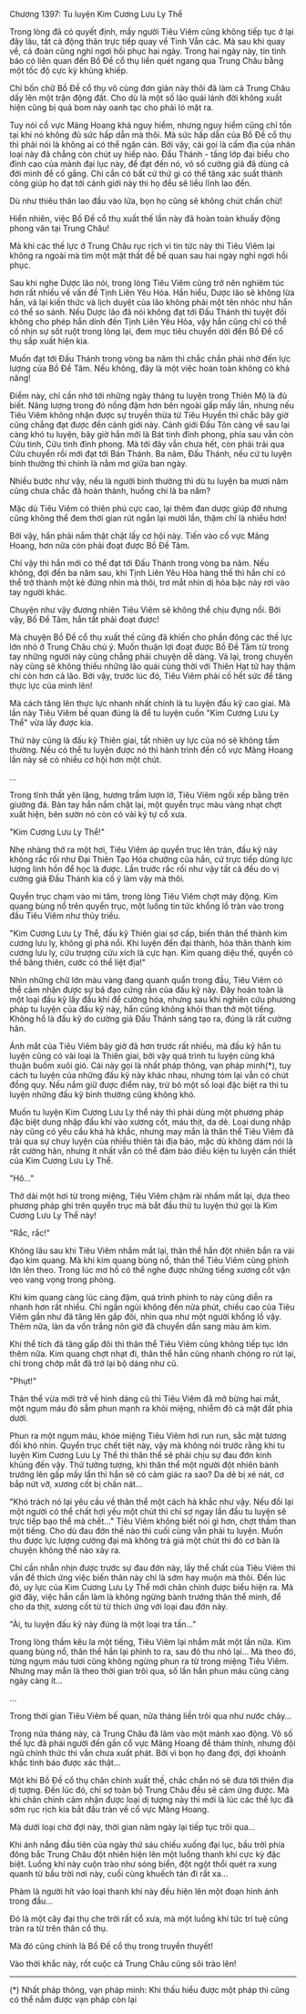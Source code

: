




Chương 1397: Tu luyện Kim Cương Lưu Ly Thể


Trong lòng đã có quyết định, mấy người Tiêu Viêm cũng không tiếp tục ở lại đây lâu, tất cả động thân trực tiếp quay về Tinh Vẫn các. Mà sau khi quay về, cả đoàn cũng nghỉ ngơi hồi phục hai ngày. Trong hai ngày này, tin tình báo có liên quan đến Bồ Đề cổ thụ liền quét ngang qua Trung Châu bằng một tốc độ cực kỳ khủng khiếp.

Chỉ bốn chữ Bồ Đề cổ thụ vô cùng đơn giản này thôi đã làm cả Trung Châu dấy lên một trận động đất. Cho dù là một số lão quái lánh đời không xuất hiện cũng bị quả bom này oanh tạc cho phải ló mặt ra.

Tuy nói cổ vực Mãng Hoang khá nguy hiểm, nhưng nguy hiểm cũng chỉ tồn tại khi nó không đủ sức hấp dẫn mà thôi. Mà sức hấp dẫn của Bồ Đề cổ thụ thì phải nói là không ai có thể ngăn cản. Bởi vậy, cái gọi là cấm địa của nhân loại này đã chẳng còn chút uy hiếp nào. Đấu Thánh - tầng lớp đại biểu cho đỉnh cao của mảnh đại lục này, để đạt đến nó, vô số cường giả đã dùng cả đời mình để cố gắng. Chỉ cần có bất cứ thứ gì có thể tăng xác suất thành công giúp họ đạt tới cảnh giới này thì họ đều sẽ liều lĩnh lao đến.

Dù như thiêu thân lao đầu vào lửa, bọn họ cũng sẽ không chút chần chừ!

Hiển nhiên, việc Bồ Đề cổ thụ xuất thế lần này đã hoàn toàn khuấy động phong vân tại Trung Châu!

Mà khi các thế lực ở Trung Châu rục rịch vì tin tức này thì Tiêu Viêm lại không ra ngoài mà tìm một mật thất để bế quan sau hai ngày nghỉ ngơi hồi phục.

Sau khi nghe Dược lão nói, trong lòng Tiêu Viêm cũng trở nên nghiêm túc hơn rất nhiều về vấn đề Tịnh Liên Yêu Hỏa. Hắn hiểu, Dược lão sẽ không lừa hắn, vả lại kiến thức và lịch duyệt của lão không phải một tên nhóc như hắn có thể so sánh. Nếu Dược lão đã nói không đạt tới Đấu Thánh thì tuyệt đối không cho phép hắn dính đến Tịnh Liên Yêu Hỏa, vậy hắn cũng chỉ có thể cố nhịn sự sốt ruột trong lòng lại, đem mục tiêu chuyển dời đến Bồ Đề cổ thụ sắp xuất hiện kia.

Muốn đạt tới Đấu Thánh trong vòng ba năm thì chắc chắn phải nhờ đến lực lượng của Bồ Đề Tâm. Nếu không, đây là một việc hoàn toàn không có khả năng!

Điểm này, chỉ cần nhớ tới những ngày tháng tu luyện trong Thiên Mộ là đủ biết. Năng lượng trong đó nồng đậm hơn bên ngoài gấp mấy lần, nhưng nếu Tiêu Viêm không nhận được sự truyền thừa từ Tiêu Huyền thì chắc bây giờ cũng chẳng đạt được đến cảnh giới này. Cảnh giới Đấu Tôn càng về sau lại càng khó tu luyện, bây giờ hắn mới là Bát tinh đỉnh phong, phía sau vẫn còn Cửu tinh, Cửu tinh đỉnh phong. Mà tới đây vẫn chưa hết, còn phải trải qua Cửu chuyển rồi mới đạt tới Bán Thánh. Ba năm, Đấu Thánh, nếu cứ tu luyện bình thường thì chính là nằm mơ giữa ban ngày.

Nhiều bước như vậy, nếu là người bình thường thì dù tu luyện ba mươi năm cũng chưa chắc đã hoàn thành, huống chi là ba năm?

Mặc dù Tiêu Viêm có thiên phú cực cao, lại thêm đan dược giúp đỡ nhưng cũng không thể đem thời gian rút ngắn lại mười lần, thậm chí là nhiều hơn!

Bởi vậy, hắn phải nắm thật chặt lấy cơ hội này. Tiến vào cổ vực Mãng Hoang, hơn nữa còn phải đoạt được Bồ Đề Tâm.

Chỉ vậy thì hắn mới có thể đạt tới Đấu Thánh trong vòng ba năm. Nếu không, đợi đến ba năm sau, khi Tịnh Liên Yêu Hỏa hàng thế thì hắn chỉ có thể trở thành một kẻ đứng nhìn mà thôi, trơ mắt nhìn dị hỏa bậc này rơi vào tay người khác.

Chuyện như vậy đương nhiên Tiêu Viêm sẽ không thể chịu đựng nổi. Bởi vậy, Bồ Đề Tâm, hắn tất phải đoạt được!

Mà chuyện Bồ Đề cổ thụ xuất thế cũng đã khiến cho phần đông các thế lực lớn nhỏ ở Trung Châu chú ý. Muốn thuận lợi đoạt được Bồ Đề Tâm từ trong tay những người này cũng chẳng phải chuyện dễ dàng. Vả lại, trong chuyến này cũng sẽ không thiếu những lão quái cùng thời với Thiên Hạt tử hay thậm chí còn hơn cả lão. Bởi vậy, trước lúc đó, Tiêu Viêm phải cố hết sức để tăng thực lực của mình lên!

Mà cách tăng lên thực lực nhanh nhất chính là tu luyện đấu kỹ cao giai. Mà lần này Tiêu Viêm bế quan đúng là để tu luyện cuốn "Kim Cương Lưu Ly Thể" vừa lấy được kia.

Thứ này cũng là đấu kỹ Thiên giai, tất nhiên uy lực của nó sẽ không tầm thường. Nếu có thể tu luyện được nó thì hành trình đến cổ vực Mãng Hoang lần này sẽ có nhiều cơ hội hơn một chút.

…

Trong tĩnh thất yên lặng, hương trầm lượn lờ, Tiêu Viêm ngồi xếp bằng trên giường đá. Bàn tay hắn nắm chặt lại, một quyển trục màu vàng nhạt chợt xuất hiện, bên sườn nó còn có vài ký tự cổ xưa.

"Kim Cương Lưu Ly Thể!"

Nhẹ nhàng thở ra một hơi, Tiêu Viêm áp quyển trục lên trán, đấu kỹ này không rắc rối như Đại Thiên Tạo Hóa chưởng của hắn, cứ trực tiếp dùng lực lượng linh hồn để học là được. Lần trước rắc rối như vậy tất cả đều do vị cường giả Đấu Thánh kia cố ý làm vậy mà thôi.

Quyển trục chạm vào mi tâm, trong lòng Tiêu Viêm chợt máy động. Kim quang bùng nổ trên quyển trục, một luồng tin tức khổng lồ tràn vào trong đầu Tiêu Viêm như thủy triều.

"Kim Cương Lưu Ly Thể, đấu kỹ Thiên giai sơ cấp, biến thân thể thành kim cương lưu ly, không gì phá nổi. Khi luyện đến đại thành, hóa thân thành kim cương lưu ly, cửu trượng cửu xích là cực hạn. Kim quang diệu thế, quyền có thể băng thiên, cước có thể liệt địa!"

Nhìn những chữ lớn màu vàng đang quanh quẩn trong đầu, Tiêu Viêm có thể cảm nhận được sự bá đạo cứng rắn của đấu kỹ này. Đây hoàn toàn là một loại đấu kỹ lấy đấu khí để cường hóa, nhưng sau khi nghiên cứu phương pháp tu luyện của đấu kỹ này, hắn cũng không khỏi than thở một tiếng. Không hổ là đấu kỹ do cường giả Đấu Thánh sáng tạo ra, đúng là rất cường hãn.

Ánh mắt của Tiêu Viêm bây giờ đã hơn trước rất nhiều, mà đấu kỹ hắn tu luyện cũng có vài loại là Thiên giai, bởi vậy quá trình tu luyện cũng khá thuận buồm xuôi gió. Cái này gọi là nhất pháp thông, vạn pháp minh(*), tuy cách tu luyện của những đấu kỹ này khác nhau, nhưng tóm lại vẫn có chút đồng quy. Nếu nắm giữ được điểm này, trừ bỏ một số loại đặc biệt ra thì tu luyện những đấu kỹ bình thường cũng không khó.

Muốn tu luyện Kim Cương Lưu Ly thể này thì phải dùng một phương pháp đặc biệt dung nhập đấu khí vào xương cốt, máu thịt, da dẻ. Loại dung nhập này cũng có yêu cầu khá hà khắc, nhưng may mắn là thân thể Tiêu Viêm đã trải qua sự chuy luyện của nhiều thiên tài địa bảo, mặc dù không dám nói là rất cường hãn, nhưng ít nhất vẫn có thể đảm bảo điều kiện tu luyện cần thiết của Kim Cương Lưu Ly Thể.

"Hô…"

Thở dài một hơi từ trong miệng, Tiêu Viêm chậm rãi nhắm mắt lại, dựa theo phương pháp ghi trên quyển trục mà bắt đầu thử tu luyện thứ gọi là Kim Cương Lưu Ly Thể này!

"Rắc, rắc!"

Không lâu sau khi Tiêu Viêm nhắm mắt lại, thân thể hắn đột nhiên bắn ra vài đạo kim quang. Mà khi kim quang bùng nổ, thân thể Tiêu Viêm cũng phình lớn lên theo. Trong lúc mơ hồ có thể nghe được những tiếng xương cốt vặn vẹo vang vọng trong phòng.

Khi kim quang càng lúc càng đậm, quá trình phình to này cũng diễn ra nhanh hơn rất nhiều. Chỉ ngắn ngủi không đến nửa phút, chiều cao của Tiêu Viêm gần như đã tăng lên gấp đôi, nhìn qua như một người khổng lồ vậy. Thêm nữa, làn da vốn trắng nõn giờ đã chuyển dần sang màu ám kim.

Khi thể tích đã tăng gấp đôi thì thân thể Tiêu Viêm cũng không tiếp tục lớn thêm nữa. Kim quang chợt nhạt đi, thân thể hắn cũng nhanh chóng ro rút lại, chỉ trong chớp mắt đã trở lại bộ dáng như cũ.

"Phụt!"

Thân thể vừa mới trở về hình dáng cũ thì Tiêu Viêm đã mở bừng hai mắt, một ngụm máu đỏ sẫm phun mạnh ra khỏi miệng, nhiễm đỏ cả mặt đất phía dưới.

Phun ra một ngụm máu, khóe miệng Tiêu Viêm hơi run run, sắc mặt tương đối khó nhìn. Quyển trục chết tiệt này, vậy mà không nói trước rằng khi tu luyện Kim Cương Lưu Ly Thể thì thân thể sẽ phải chịu sự đau đớn kinh khủng đến vậy. Thử tưởng tượng, khi thân thể một người đột nhiên bành trướng lên gấp mấy lần thì hắn sẽ có cảm giác ra sao? Da dẻ bị xé nát, cơ bắp nứt vỡ, xương cốt bị chấn nát…

"Khó trách nó lại yêu cầu về thân thể một cách hà khắc như vậy. Nếu đổi lại một người có thể chất hơi yếu một chút thì chỉ sợ ngay lần đầu tu luyện sẽ trực tiếp bạo thể mà chết…" Tiêu Viêm không biết nói gì hơn, chợt thầm than một tiếng. Cho dù đau đớn thế nào thì cuối cùng vẫn phải tu luyện. Muốn thu được lực lượng cường đại mà không trả giá một chút thì đó cơ bản là chuyện không thể nào xảy ra.

Chỉ cần nhẫn nhịn được trước sự đau đớn này, lấy thể chất của Tiêu Viêm thì vấn đề thích ứng việc biến thân này chỉ là sớm hay muộn mà thôi. Đến lúc đó, uy lực của Kim Cương Lưu Ly Thể mới chân chính được biểu hiện ra. Mà giờ đây, việc hắn cần làm là không ngừng bành trướng thân thể mình, để cho da thịt, xương cốt từ từ thích ứng với loại đau đớn này.

"Ài, tu luyện đấu kỹ này đúng là một loại tra tấn…"

Trong lòng thầm kêu la một tiếng, Tiêu Viêm lại nhắm mắt một lần nữa. Kim quang bùng nổ, thân thể hắn lại phình to ra, sau đó thu nhỏ lại… Mà theo đó, từng ngụm máu tươi cũng không ngừng phun ra từ trong miệng Tiêu Viêm. Nhưng may mắn là theo thời gian trôi qua, số lần hắn phun máu cũng càng ngày càng ít…

…

Trong thời gian Tiêu Viêm bế quan, nửa tháng liền trôi qua như nước chảy…

Trong nửa tháng này, cả Trung Châu đã lâm vào một mảnh xao động. Vô số thế lực đã phái người đến gần cổ vực Mãng Hoang để thám thính, nhưng đội ngũ chính thức thì vẫn chưa xuất phát. Bởi vì bọn họ đang đợi, đợi khoảnh khắc tình báo được xác thật…

Một khi Bồ Đề cổ thụ chân chính xuất thế, chắc chắn nó sẽ đưa tới thiên địa dị tượng. Đến lúc đó, chỉ sợ toàn bộ Trung Châu đều sẽ cảm ứng được. Mà khi chân chính cảm nhận được loại dị tượng này thì mới là lúc các thế lực đã sớm rục rịch kia bắt đầu tràn về cổ vực Mãng Hoang.

Mà dưới loại chờ đợi này, thời gian năm ngày lại tiếp tục trôi qua…

Khi ánh nắng đầu tiên của ngày thứ sáu chiếu xuống đại lục, bầu trời phía đông bắc Trung Châu đột nhiên hiện lên một luồng thanh khí cực kỳ đặc biệt. Luồng khí này cuộn trào như sóng biển, đột ngột thổi quét ra xung quanh từ bầu trời nơi này, cuối cùng khuếch tán đi rất xa…

Phàm là người hít vào loại thanh khí này đều hiện lên một đoạn hình ảnh trong đầu…

Đó là một cây đại thụ che trời rất cổ xưa, mà một luồng khí tức trí tuệ cũng tràn ra từ trên thân cổ thụ.

Mà đó cũng chính là Bồ Đề cổ thụ trong truyền thuyết!

Vào thời khắc này, rốt cuộc cả Trung Châu cũng sôi trào lên!

-----------------------------------------------

(*) Nhất pháp thông, vạn pháp minh: Khi thấu hiểu được một pháp thì cũng có thể nắm được vạn pháp còn lại






